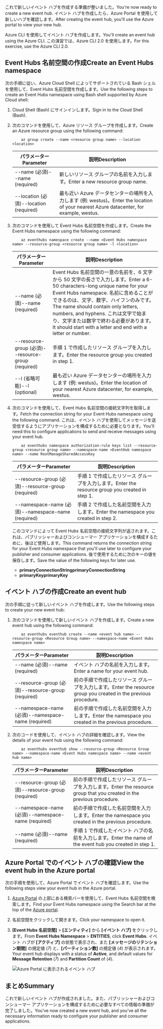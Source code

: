 <span data-ttu-id="46d71-101">これで新しいイベント ハブを作成する準備が整いました。</span><span class="sxs-lookup"><span data-stu-id="46d71-101">You're now ready to create a new event hub.</span></span> <span data-ttu-id="46d71-102">イベント ハブを作成したら、Azure Portal を使用して新しいハブを確認します。</span><span class="sxs-lookup"><span data-stu-id="46d71-102">After creating the event hub, you'll use the Azure portal to view your new hub.</span></span>

<span data-ttu-id="46d71-103">Azure CLI を使用してイベント ハブを作成します。</span><span class="sxs-lookup"><span data-stu-id="46d71-103">You'll create an event hub using the Azure CLI.</span></span> <span data-ttu-id="46d71-104">この演習では、Azure CLI 2.0 を使用します。</span><span class="sxs-lookup"><span data-stu-id="46d71-104">For this exercise, use the Azure CLI 2.0.</span></span> 

## <a name="create-an-event-hubs-namespace"></a><span data-ttu-id="46d71-105">Event Hubs 名前空間の作成</span><span class="sxs-lookup"><span data-stu-id="46d71-105">Create an Event Hubs namespace</span></span>

<span data-ttu-id="46d71-106">次の手順に従い、Azure Cloud Shell によってサポートされている Bash シェルを使用して、Event Hubs 名前空間を作成します。</span><span class="sxs-lookup"><span data-stu-id="46d71-106">Use the following steps to create an Event Hubs namespace using Bash shell supported by Azure Cloud shell:</span></span>

1. <span data-ttu-id="46d71-107">Cloud Shell (Bash) にサインインします。</span><span class="sxs-lookup"><span data-stu-id="46d71-107">Sign in to the Cloud Shell (Bash).</span></span>  

2. <span data-ttu-id="46d71-108">次のコマンドを使用して、Azure リソース グループを作成します。</span><span class="sxs-lookup"><span data-stu-id="46d71-108">Create an Azure resource group using the following command:</span></span>
    ```azurecli
        az group create --name <resource group name> --location <location>
    ```
    |<span data-ttu-id="46d71-109">パラメーター</span><span class="sxs-lookup"><span data-stu-id="46d71-109">Parameter</span></span>      |<span data-ttu-id="46d71-110">説明</span><span class="sxs-lookup"><span data-stu-id="46d71-110">Description</span></span>|
    |---------------|-----------|
    |<span data-ttu-id="46d71-111">--name (必須)</span><span class="sxs-lookup"><span data-stu-id="46d71-111">--name (required)</span></span>      |<span data-ttu-id="46d71-112">新しいリソース グループの名前を入力します。</span><span class="sxs-lookup"><span data-stu-id="46d71-112">Enter a new resource group name.</span></span>|
    |<span data-ttu-id="46d71-113">--location (必須)</span><span class="sxs-lookup"><span data-stu-id="46d71-113">--location (required)</span></span>     |<span data-ttu-id="46d71-114">最も近い Azure データセンターの場所を入力します (例: westus)。</span><span class="sxs-lookup"><span data-stu-id="46d71-114">Enter the location of your nearest Azure datacenter, for example, westus.</span></span>|
3. <span data-ttu-id="46d71-115">次のコマンドを使用して Event Hubs 名前空間を作成します。</span><span class="sxs-lookup"><span data-stu-id="46d71-115">Create the Event Hubs namespace using the following command:</span></span>
    ```azurecli
        az eventhubs namespace create --name <Event Hubs namespace name> --resource-group <resource group name> -l <location>
    ```
    |<span data-ttu-id="46d71-116">パラメーター</span><span class="sxs-lookup"><span data-stu-id="46d71-116">Parameter</span></span>      |<span data-ttu-id="46d71-117">説明</span><span class="sxs-lookup"><span data-stu-id="46d71-117">Description</span></span>|
    |---------------|-----------|
    |<span data-ttu-id="46d71-118">--name (必須)</span><span class="sxs-lookup"><span data-stu-id="46d71-118">--name (required)</span></span>      |<span data-ttu-id="46d71-119">Event Hubs 名前空間の一意の名前を、6 文字から 50 文字の長さで入力します。</span><span class="sxs-lookup"><span data-stu-id="46d71-119">Enter a 6-50 characters-long unique name for your Event Hubs namespace.</span></span> <span data-ttu-id="46d71-120">名前に含めることができるのは、文字、数字、ハイフンのみです。</span><span class="sxs-lookup"><span data-stu-id="46d71-120">The name should contain only letters, numbers, and hyphens.</span></span> <span data-ttu-id="46d71-121">これは文字で始まり、文字または数字で終わる必要があります。</span><span class="sxs-lookup"><span data-stu-id="46d71-121">It should start with a letter and end with a letter or number.</span></span>|
    |<span data-ttu-id="46d71-122">--resource-group (必須)</span><span class="sxs-lookup"><span data-stu-id="46d71-122">--resource-group (required)</span></span>  |<span data-ttu-id="46d71-123">手順 1 で作成したリソース グループを入力します。</span><span class="sxs-lookup"><span data-stu-id="46d71-123">Enter the resource group you created in step 1.</span></span>
    |<span data-ttu-id="46d71-124">--l (省略可能)</span><span class="sxs-lookup"><span data-stu-id="46d71-124">--l (optional)</span></span>     |<span data-ttu-id="46d71-125">最も近い Azure データセンターの場所を入力します (例: westus)。</span><span class="sxs-lookup"><span data-stu-id="46d71-125">Enter the location of your nearest Azure datacenter, for example, westus.</span></span>|
4. <span data-ttu-id="46d71-126">次のコマンドを使用して、Event Hubs 名前空間の接続文字列を取得します。</span><span class="sxs-lookup"><span data-stu-id="46d71-126">Fetch the connection string for your Event Hubs namespace using the following command.</span></span> <span data-ttu-id="46d71-127">これは、イベント ハブを使用してメッセージを送受信するようにアプリケーションを構成するために必要となります。</span><span class="sxs-lookup"><span data-stu-id="46d71-127">You'll need this to configure applications to send and receive messages using your event hub.</span></span>
    ```azurecli
        az eventhubs namespace authorization-rule keys list --resource-group <resource group name> --namespace-name <EventHub namespace name> --name RootManageSharedAccessKey
    ```
    |<span data-ttu-id="46d71-128">パラメーター</span><span class="sxs-lookup"><span data-stu-id="46d71-128">Parameter</span></span>      |<span data-ttu-id="46d71-129">説明</span><span class="sxs-lookup"><span data-stu-id="46d71-129">Description</span></span>|
    |---------------|-----------|
    |<span data-ttu-id="46d71-130">--resource-group (必須)</span><span class="sxs-lookup"><span data-stu-id="46d71-130">--resource-group (required)</span></span>  |<span data-ttu-id="46d71-131">手順 1 で作成したリソース グループを入力します。</span><span class="sxs-lookup"><span data-stu-id="46d71-131">Enter the resource group you created in step 1.</span></span>|
    |<span data-ttu-id="46d71-132">--namespace-name (必須)</span><span class="sxs-lookup"><span data-stu-id="46d71-132">--namespace-name (required)</span></span>      |<span data-ttu-id="46d71-133">手順 2 で作成した名前空間を入力します。</span><span class="sxs-lookup"><span data-stu-id="46d71-133">Enter the namespace you created in step 2.</span></span>|

    <span data-ttu-id="46d71-134">このコマンドによって Event Hubs 名前空間の接続文字列が返されます。これは、パブリッシャーおよびコンシューマー アプリケーションを構成するために、後ほど使用します。</span><span class="sxs-lookup"><span data-stu-id="46d71-134">This command returns the connection string for your Event Hubs namespace that you'll use later to configure your publisher and consumer applications.</span></span> <span data-ttu-id="46d71-135">後で使用するために次のキーの値を保存します。</span><span class="sxs-lookup"><span data-stu-id="46d71-135">Save the value of the following keys for later use.</span></span>
    - <span data-ttu-id="46d71-136">**primaryConnectionString**</span><span class="sxs-lookup"><span data-stu-id="46d71-136">**primaryConnectionString**</span></span>
    - <span data-ttu-id="46d71-137">**primaryKey**</span><span class="sxs-lookup"><span data-stu-id="46d71-137">**primaryKey**</span></span>

## <a name="create-an-event-hub"></a><span data-ttu-id="46d71-138">イベント ハブの作成</span><span class="sxs-lookup"><span data-stu-id="46d71-138">Create an event hub</span></span>

<span data-ttu-id="46d71-139">次の手順に従って新しいイベント ハブを作成します。</span><span class="sxs-lookup"><span data-stu-id="46d71-139">Use the following steps to create your new event hub:</span></span>

1. <span data-ttu-id="46d71-140">次のコマンドを使用して新しいイベント ハブを作成します。</span><span class="sxs-lookup"><span data-stu-id="46d71-140">Create a new event hub using the following command:</span></span>
    ```azurecli
        az eventhubs eventhub create --name <event hub name> --resource-group <Resource Group name> --namespace-name <Event Hubs namespace name>
    ```
    |<span data-ttu-id="46d71-141">パラメーター</span><span class="sxs-lookup"><span data-stu-id="46d71-141">Parameter</span></span>      |<span data-ttu-id="46d71-142">説明</span><span class="sxs-lookup"><span data-stu-id="46d71-142">Description</span></span>|
    |---------------|-----------|
    |<span data-ttu-id="46d71-143">--name (必須)</span><span class="sxs-lookup"><span data-stu-id="46d71-143">--name (required)</span></span>  |<span data-ttu-id="46d71-144">イベント ハブの名前を入力します。</span><span class="sxs-lookup"><span data-stu-id="46d71-144">Enter a name for your event hub.</span></span>|
    |<span data-ttu-id="46d71-145">--resource-group (必須)</span><span class="sxs-lookup"><span data-stu-id="46d71-145">--resource-group (required)</span></span>  |<span data-ttu-id="46d71-146">前の手順で作成したリソース グループを入力します。</span><span class="sxs-lookup"><span data-stu-id="46d71-146">Enter the resource group you created in the previous procedure.</span></span>|
    |<span data-ttu-id="46d71-147">--namespace-name (必須)</span><span class="sxs-lookup"><span data-stu-id="46d71-147">--namespace-name (required)</span></span>      |<span data-ttu-id="46d71-148">前の手順で作成した名前空間を入力します。</span><span class="sxs-lookup"><span data-stu-id="46d71-148">Enter the namespace you created in the previous procedure.</span></span>|
2. <span data-ttu-id="46d71-149">次のコードを使用して、イベント ハブの詳細を確認します。</span><span class="sxs-lookup"><span data-stu-id="46d71-149">View the details of your event hub using the following command:</span></span> 
    ```azurecli
        az eventhubs eventhub show --resource-group <Resource Group name> --namespace-name <Event Hubs namespace name> --name <event hub name>
    ```
    |<span data-ttu-id="46d71-150">パラメーター</span><span class="sxs-lookup"><span data-stu-id="46d71-150">Parameter</span></span>      |<span data-ttu-id="46d71-151">説明</span><span class="sxs-lookup"><span data-stu-id="46d71-151">Description</span></span>|
    |---------------|-----------|
    |<span data-ttu-id="46d71-152">--resource-group (必須)</span><span class="sxs-lookup"><span data-stu-id="46d71-152">--resource-group (required)</span></span>  |<span data-ttu-id="46d71-153">前の手順で作成したリソース グループを入力します。</span><span class="sxs-lookup"><span data-stu-id="46d71-153">Enter the resource group that you created in the previous procedure.</span></span>|
    |<span data-ttu-id="46d71-154">--namespace-name (必須)</span><span class="sxs-lookup"><span data-stu-id="46d71-154">--namespace-name (required)</span></span>      |<span data-ttu-id="46d71-155">前の手順で作成した名前空間を入力します。</span><span class="sxs-lookup"><span data-stu-id="46d71-155">Enter the namespace you created in the previous procedure.</span></span>|
    |<span data-ttu-id="46d71-156">--name  (必須)</span><span class="sxs-lookup"><span data-stu-id="46d71-156">--name  (required)</span></span>|<span data-ttu-id="46d71-157">手順 1 で作成したイベント ハブの名前を入力します。</span><span class="sxs-lookup"><span data-stu-id="46d71-157">Enter the name of the event hub you created in step 1.</span></span>|

## <a name="view-the-event-hub-in-the-azure-portal"></a><span data-ttu-id="46d71-158">Azure Portal でのイベント ハブの確認</span><span class="sxs-lookup"><span data-stu-id="46d71-158">View the event hub in the Azure portal</span></span>

<span data-ttu-id="46d71-159">次の手順を使用して、Azure Portal でイベント ハブを確認します。</span><span class="sxs-lookup"><span data-stu-id="46d71-159">Use the following steps view your event hub in the Azure portal.</span></span>

1. <span data-ttu-id="46d71-160">[Azure Portal](https://portal.azure.com?azure-portal=true) の上部にある検索バーを使用して、Event Hubs 名前空間を検索します。</span><span class="sxs-lookup"><span data-stu-id="46d71-160">Find your Event Hubs namespace using the Search bar at the top of the [Azure portal](https://portal.azure.com?azure-portal=true).</span></span>
1. <span data-ttu-id="46d71-161">名前空間をクリックして開きます。</span><span class="sxs-lookup"><span data-stu-id="46d71-161">Click your namespace to open it.</span></span>
1. <span data-ttu-id="46d71-162">**[Event Hubs 名前空間]** > **[エンティティ]** から **[イベント ハブ]** をクリックします。</span><span class="sxs-lookup"><span data-stu-id="46d71-162">From **Event Hubs Namespace** > **ENTITIES**, click **Event Hubs**.</span></span>
    <span data-ttu-id="46d71-163">イベント ハブが **[アクティブ]** の状態で表示され、また **[メッセージのリテンション期間]** の規定値 (*7*) と、**[パーティション数]** の規定値 (*4*) が表示されます。</span><span class="sxs-lookup"><span data-stu-id="46d71-163">Your event hub displays with a status of **Active**, and default values for **Message Retention** (*7*) and **Partition Count** of (*4*).</span></span>

    ![Azure Portal に表示されるイベント ハブ](../media-draft/3-event-hub.png)

## <a name="summary"></a><span data-ttu-id="46d71-165">まとめ</span><span class="sxs-lookup"><span data-stu-id="46d71-165">Summary</span></span>

<span data-ttu-id="46d71-166">これで新しいイベント ハブが作成されました。また、パブリッシャーおよびコンシューマー アプリケーションを構成するために必要なすべての情報の準備が完了しました。</span><span class="sxs-lookup"><span data-stu-id="46d71-166">You've now created a new event hub, and you've all the necessary information ready to configure your publisher and consumer applications.</span></span>

